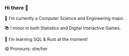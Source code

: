 ### Hi there 👋
🔭 I’m currently a Computer Science and Engineering major. 


📚 I minor in both Statistics and Digital Interactive Games.


🌱 I’m learning SQL & Rust at the moment!


😄 Pronouns: she/her

